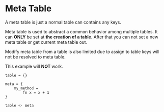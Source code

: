 # Meta Table

A meta table is just a normal table can contains any keys.

Meta table is used to abstract a common behavior among multiple tables. It can **ONLY** be set at **the creation of a table**. After that you can not set a new meta table or get current meta table out.

Modify meta table from a table is also limited due to assign to table keys will not be resolved to meta table.

This example will **NOT** work.
```diatom
table = {}

meta = {
    my_method = 
        fn x = x + 1
}

table <- meta
```

